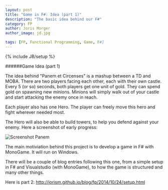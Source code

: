 ```yaml
---
layout: post
title: "Game in F#: Idea (part 1)"
description: "The basic idea behind our F#"
category: FP
author: Joris Morger
author_image: jd.jpg

tags: [FP, Functional Programming, Game, F#]
---
```

{% include JB/setup %}

######Game Idea (part 1)

The idea behind "Panem et Circenses" is a mashup between a TD and MOBA. There are two players facing each other, each with their own castle. Every 5 (or so) seconds, both players get one unit of gold. They can spend gold on spawning new minions. Minions will simply walk out of your castle and start attacking the enemy once in reach.

Each player also has one Hero. The player can freely move this hero and fight wherever needed most. 

The Hero will also be able to build towers, to help you defend against your enemy. Here a screenshot of early progress:

![Screenshot Panem](/blog/img/idea/minions.png)

The main motiviation behind this project is to develop a game in F# with MonoGame. It will run on Windows. 

There will be a couple of blog entries following this one, from a simple setup in F# and Visualstudio (with MonoGame), to how the game is structured and many other things. 

Here is part 2: http://jorism.github.io/blog/fp/2014/10/24/setup.html